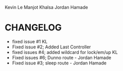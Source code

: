 Kevin Le
Manjot Khalsa
Jordan Hamade

CHANGELOG
=========

- fixed issue #1 KL
- Fixed issue #2; Added Last Controller
- fixed issues #4; added wildcard for lock/em/up KL
- Fixed issues #6; Dunno route - Jordan Hamade
- Fixed issue #3; sleep route - Jordan Hamade
